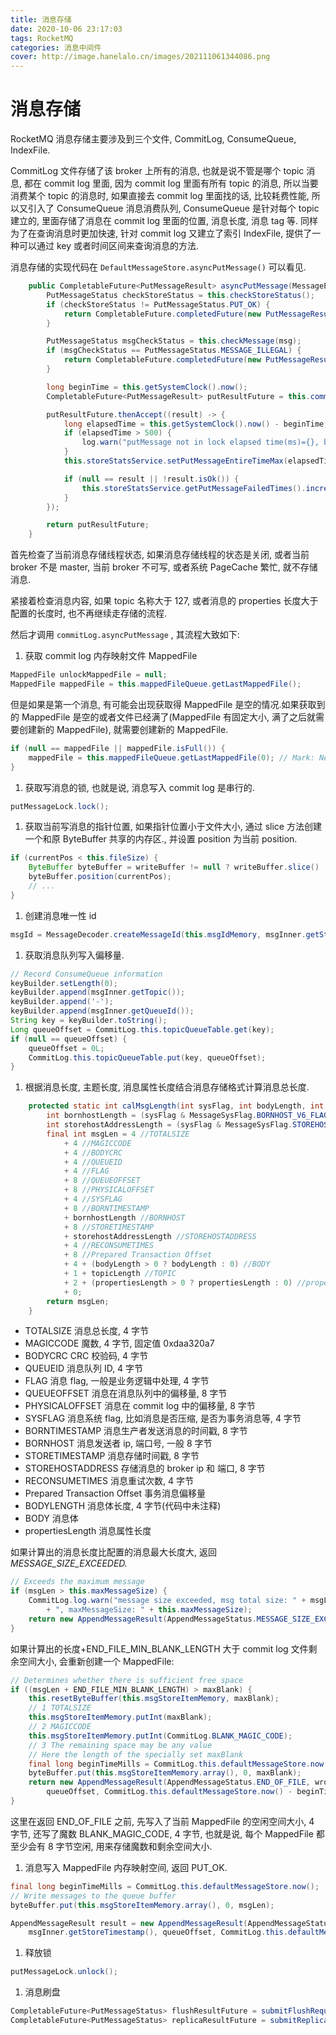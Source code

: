 ```yaml
---
title: 消息存储
date: 2020-10-06 23:17:03
tags: RocketMQ
categories: 消息中间件
cover: http://image.hanelalo.cn/images/202111061344086.png
---
```


# 消息存储

RocketMQ 消息存储主要涉及到三个文件, CommitLog, ConsumeQueue, IndexFile.

CommitLog 文件存储了该 broker 上所有的消息, 也就是说不管是哪个 topic 消息, 都在 commit log 里面, 因为 commit log 里面有所有 topic 的消息, 所以当要消费某个 topic 的消息时, 如果直接去 commit log 里面找的话, 比较耗费性能, 所以又引入了 ConsumeQueue 消息消费队列, ConsumeQueue 是针对每个 topic 建立的, 里面存储了消息在 commit log 里面的位置, 消息长度, 消息 tag 等. 同样为了在查询消息时更加快速, 针对 commit log 又建立了索引 IndexFile, 提供了一种可以通过 key 或者时间区间来查询消息的方法.



消息存储的实现代码在 `DefaultMessageStore.asyncPutMessage()` 可以看见.

```Java
    public CompletableFuture<PutMessageResult> asyncPutMessage(MessageExtBrokerInner msg) {
        PutMessageStatus checkStoreStatus = this.checkStoreStatus();
        if (checkStoreStatus != PutMessageStatus.PUT_OK) {
            return CompletableFuture.completedFuture(new PutMessageResult(checkStoreStatus, null));
        }

        PutMessageStatus msgCheckStatus = this.checkMessage(msg);
        if (msgCheckStatus == PutMessageStatus.MESSAGE_ILLEGAL) {
            return CompletableFuture.completedFuture(new PutMessageResult(msgCheckStatus, null));
        }

        long beginTime = this.getSystemClock().now();
        CompletableFuture<PutMessageResult> putResultFuture = this.commitLog.asyncPutMessage(msg);

        putResultFuture.thenAccept((result) -> {
            long elapsedTime = this.getSystemClock().now() - beginTime;
            if (elapsedTime > 500) {
                log.warn("putMessage not in lock elapsed time(ms)={}, bodyLength={}", elapsedTime, msg.getBody().length);
            }
            this.storeStatsService.setPutMessageEntireTimeMax(elapsedTime);

            if (null == result || !result.isOk()) {
                this.storeStatsService.getPutMessageFailedTimes().incrementAndGet();
            }
        });

        return putResultFuture;
    }
```

首先检查了当前消息存储线程状态, 如果消息存储线程的状态是关闭, 或者当前 broker 不是 master, 当前 broker 不可写, 或者系统 PageCache 繁忙, 就不存储消息.

紧接着检查消息内容, 如果 topic 名称大于 127, 或者消息的 properties 长度大于配置的长度时, 也不再继续走存储的流程.

然后才调用 `commitLog.asyncPutMessage` , 其流程大致如下:

1. 获取 commit log 内存映射文件 MappedFile

```Java
MappedFile unlockMappedFile = null;
MappedFile mappedFile = this.mappedFileQueue.getLastMappedFile();
```

但是如果是第一个消息, 有可能会出现获取得 MappedFile 是空的情况.如果获取到的 MappedFile 是空的或者文件已经满了(MappedFile 有固定大小, 满了之后就需要创建新的 MappedFile), 就需要创建新的 MappedFile.

```Java
if (null == mappedFile || mappedFile.isFull()) {
    mappedFile = this.mappedFileQueue.getLastMappedFile(0); // Mark: NewFile may be cause noise
}
```

1. 获取写消息的锁, 也就是说, 消息写入 commit log 是串行的.

```Java
putMessageLock.lock(); 
```

1. 获取当前写消息的指针位置, 如果指针位置小于文件大小, 通过 slice 方法创建一个和原 ByteBuffer 共享的内存区., 并设置 position 为当前 position.

```Java
if (currentPos < this.fileSize) {
    ByteBuffer byteBuffer = writeBuffer != null ? writeBuffer.slice() : this.mappedByteBuffer.slice();
    byteBuffer.position(currentPos);
    // ...
}
```

1. 创建消息唯一性 id

```Java
msgId = MessageDecoder.createMessageId(this.msgIdMemory, msgInner.getStoreHostBytes(storeHostHolder), wroteOffset);
```

1. 获取消息队列写入偏移量.

```Java
// Record ConsumeQueue information
keyBuilder.setLength(0);
keyBuilder.append(msgInner.getTopic());
keyBuilder.append('-');
keyBuilder.append(msgInner.getQueueId());
String key = keyBuilder.toString();
Long queueOffset = CommitLog.this.topicQueueTable.get(key);
if (null == queueOffset) {
    queueOffset = 0L;
    CommitLog.this.topicQueueTable.put(key, queueOffset);
}
```

1. 根据消息长度, 主题长度, 消息属性长度结合消息存储格式计算消息总长度.

```Java
    protected static int calMsgLength(int sysFlag, int bodyLength, int topicLength, int propertiesLength) {
        int bornhostLength = (sysFlag & MessageSysFlag.BORNHOST_V6_FLAG) == 0 ? 8 : 20;
        int storehostAddressLength = (sysFlag & MessageSysFlag.STOREHOSTADDRESS_V6_FLAG) == 0 ? 8 : 20;
        final int msgLen = 4 //TOTALSIZE
            + 4 //MAGICCODE
            + 4 //BODYCRC
            + 4 //QUEUEID
            + 4 //FLAG
            + 8 //QUEUEOFFSET
            + 8 //PHYSICALOFFSET
            + 4 //SYSFLAG
            + 8 //BORNTIMESTAMP
            + bornhostLength //BORNHOST
            + 8 //STORETIMESTAMP
            + storehostAddressLength //STOREHOSTADDRESS
            + 4 //RECONSUMETIMES
            + 8 //Prepared Transaction Offset
            + 4 + (bodyLength > 0 ? bodyLength : 0) //BODY
            + 1 + topicLength //TOPIC
            + 2 + (propertiesLength > 0 ? propertiesLength : 0) //propertiesLength
            + 0;
        return msgLen;
    }
```

- TOTALSIZE 消息总长度, 4 字节
- MAGICCODE 魔数, 4 字节, 固定值 0xdaa320a7
- BODYCRC CRC 校验码, 4 字节
- QUEUEID 消息队列 ID, 4 字节
- FLAG 消息 flag, 一般是业务逻辑中处理, 4 字节
- QUEUEOFFSET 消息在消息队列中的偏移量, 8 字节
- PHYSICALOFFSET 消息在 commit log 中的偏移量, 8 字节
- SYSFLAG 消息系统 flag, 比如消息是否压缩, 是否为事务消息等, 4 字节
- BORNTIMESTAMP 消息生产者发送消息的时间戳, 8 字节
- BORNHOST 消息发送者 ip, 端口号, 一般 8 字节
- STORETIMESTAMP 消息存储时间戳, 8 字节
- STOREHOSTADDRESS 存储消息的 broker ip 和 端口, 8 字节
- RECONSUMETIMES 消息重试次数, 4 字节
- Prepared Transaction Offset 事务消息偏移量
- BODYLENGTH 消息体长度, 4 字节(代码中未注释)
- BODY 消息体
- propertiesLength 消息属性长度

如果计算出的消息长度比配置的消息最大长度大, 返回 *MESSAGE_SIZE_EXCEEDED.*

```Java
// Exceeds the maximum message
if (msgLen > this.maxMessageSize) {
    CommitLog.log.warn("message size exceeded, msg total size: " + msgLen + ", msg body size: " + bodyLength
        + ", maxMessageSize: " + this.maxMessageSize);
    return new AppendMessageResult(AppendMessageStatus.MESSAGE_SIZE_EXCEEDED);
}
```

如果计算出的长度+END_FILE_MIN_BLANK_LENGTH 大于 commit log 文件剩余空间大小, 会重新创建一个 MappedFile:

```Java
// Determines whether there is sufficient free space
if ((msgLen + END_FILE_MIN_BLANK_LENGTH) > maxBlank) {
    this.resetByteBuffer(this.msgStoreItemMemory, maxBlank);
    // 1 TOTALSIZE
    this.msgStoreItemMemory.putInt(maxBlank);
    // 2 MAGICCODE
    this.msgStoreItemMemory.putInt(CommitLog.BLANK_MAGIC_CODE);
    // 3 The remaining space may be any value
    // Here the length of the specially set maxBlank
    final long beginTimeMills = CommitLog.this.defaultMessageStore.now();
    byteBuffer.put(this.msgStoreItemMemory.array(), 0, maxBlank);
    return new AppendMessageResult(AppendMessageStatus.END_OF_FILE, wroteOffset, maxBlank, msgId, msgInner.getStoreTimestamp(),
        queueOffset, CommitLog.this.defaultMessageStore.now() - beginTimeMills);
}
```

这里在返回 END_OF_FILE 之前, 先写入了当前 MappedFile 的空闲空间大小, 4 字节, 还写了魔数 BLANK_MAGIC_CODE, 4 字节, 也就是说, 每个 MappedFile 都至少会有 8 字节空闲, 用来存储魔数和剩余空间大小.

1. 消息写入 MappedFile 内存映射空间, 返回 PUT_OK.

```Java
final long beginTimeMills = CommitLog.this.defaultMessageStore.now();
// Write messages to the queue buffer
byteBuffer.put(this.msgStoreItemMemory.array(), 0, msgLen);

AppendMessageResult result = new AppendMessageResult(AppendMessageStatus.PUT_OK, wroteOffset, msgLen, msgId,
    msgInner.getStoreTimestamp(), queueOffset, CommitLog.this.defaultMessageStore.now() - beginTimeMills);
```

1. 释放锁

```Java
putMessageLock.unlock();
```

1. 消息刷盘

```Java
CompletableFuture<PutMessageStatus> flushResultFuture = submitFlushRequest(result, putMessageResult, msg);
CompletableFuture<PutMessageStatus> replicaResultFuture = submitReplicaRequest(result, putMessageResult, msg);
```
